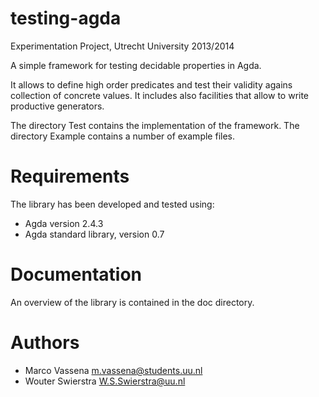 testing-agda
============

Experimentation Project, Utrecht University 2013/2014 

A simple framework for testing decidable properties in Agda.

It allows to define high order predicates and test their validity agains
collection of concrete values.
It includes also facilities that allow to write productive generators.

The directory Test contains the implementation of the framework.
The directory Example contains a number of example files.

# Requirements
The library has been developed and tested using:
  * Agda version 2.4.3
  * Agda standard library, version 0.7

# Documentation
An overview of the library is contained in the doc directory.

# Authors
* Marco Vassena <m.vassena@students.uu.nl>
* Wouter Swierstra <W.S.Swierstra@uu.nl>
